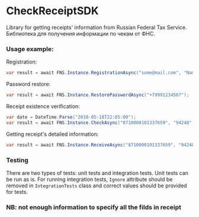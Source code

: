 # CheckReceiptSDK
Library for getting receipts' information from Russian Federal Tax Service.  
Библиотека для получения информации по чекам от ФНС.

### Usage example:

Registration:
```csharp
var result = await FNS.Instance.RegistrationAsync("some@mail.com", "Name", "+79991234567");
```
Password restore:
```csharp
var result = await FNS.Instance.RestorePasswordAsync("+79991234567");
```
Receipt existence verification:
```csharp
var date = DateTime.Parse("2018-05-18T22:05:00");
var result = await FNS.Instance.CheckAsync("8710000101337659", "94248", "815426975", date, 235.61);
```
Getting receipt's detailed information:
```csharp
var result = await FNS.Instance.ReceiveAsync("8710000101337659", "94248", "815426975", "+79991234567", "123456");
```

### Testing
There are two types of tests: unit tests and integration tests. Unit tests can be run as is. 
For running integration tests, `Ignore` attribute should be removed in `IntegrationTests` 
class and correct values should be provided for tests.

### NB: not enough information to specify all the filds in receipt